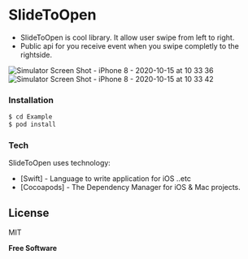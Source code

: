 # SlideToOpen
  - SlideToOpen is cool library. It allow user swipe from left to right.
  - Public api for you receive event when you swipe completly to the rightside.
  
![Simulator Screen Shot - iPhone 8 - 2020-10-15 at 10 33 36](https://user-images.githubusercontent.com/15699560/96070131-36307b00-0ed2-11eb-88ed-69f20452d183.png)
![Simulator Screen Shot - iPhone 8 - 2020-10-15 at 10 33 42](https://user-images.githubusercontent.com/15699560/96070136-3761a800-0ed2-11eb-9a6d-9bf7d0e1b3df.png)


### Installation
```sh
$ cd Example
$ pod install
```

### Tech
SlideToOpen uses technology:

* [Swift] - Language to write application for iOS ..etc
* [Cocoapods] - The Dependency Manager for iOS & Mac projects.

License
----
MIT

**Free Software**


